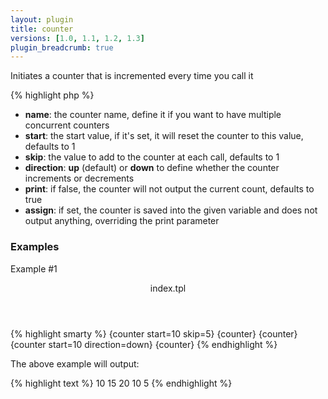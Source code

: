 ```yaml
---
layout: plugin
title: counter
versions: [1.0, 1.1, 1.2, 1.3]
plugin_breadcrumb: true
---
```


Initiates a counter that is incremented every time you call it
<div class="code-box">
{% highlight php %}
<?php
counter([ string $name = 'default', [ int $start = 1, [ int $skip = 1, [ string $direction = "up", [ bool $print = true, [ string $assign = null ]]]]]])
{% endhighlight %}
</div>

* **name**: the counter name, define it if you want to have multiple concurrent counters
* **start**: the start value, if it's set, it will reset the counter to this value, defaults to 1
* **skip**: the value to add to the counter at each call, defaults to 1
* **direction**: **up** (default) or **down** to define whether the counter increments or decrements
* **print**: if false, the counter will not output the current count, defaults to true
* **assign**: if set, the counter is saved into the given variable and does not output anything, overriding the print parameter

### Examples
Example #1
<div class="code-box">
<header>index.tpl</header>
{% highlight smarty %}
{counter start=10 skip=5}
{counter}
{counter}
{counter start=10 direction=down}
{counter}
{% endhighlight %}
</div>

The above example will output:
<div class="code-box">
{% highlight text %}
10
15
20
10
5
{% endhighlight %}
</div>